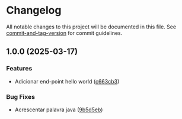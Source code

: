 # Changelog

All notable changes to this project will be documented in this file. See [commit-and-tag-version](https://github.com/absolute-version/commit-and-tag-version) for commit guidelines.

## 1.0.0 (2025-03-17)


### Features

* Adicionar end-point hello world ([c663cb3](https://github.com/nelsoncastro/java-semantic-release/commit/c663cb3d892164e48a503a59a8969969d50048f9))


### Bug Fixes

* Acrescentar palavra java ([9b5d5eb](https://github.com/nelsoncastro/java-semantic-release/commit/9b5d5ebf8a771271379aedc5f87ee8451e01f188))
